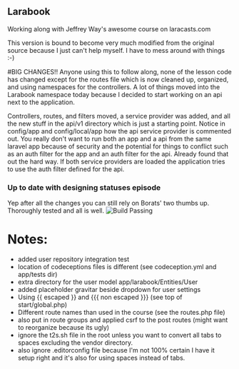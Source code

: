 ## Larabook

Working along with Jeffrey Way's awesome course on laracasts.com

This version is bound to become very much modified from the original source because I just can't help myself. I have to mess around with things :-)

#BIG CHANGES!!
Anyone using this to follow along, none of the lesson code has changed except for the routes file which is now cleaned up, organized, and using namespaces for the controllers. A lot of things moved into the Larabook namespace today because I decided to start working on an api next to the application.

Controllers, routes, and filters moved, a service provider was added, and all the new stuff in the api/v1 directory which is just a starting point. Notice in config/app and config/local/app how the api service provider is commented out. You really don't want to run both an app and a api from the same laravel app because of security and the potential for things to conflict such as an auth filter for the app and an auth filter for the api. Already found that out the hard way. If both service providers are loaded the application tries to use the auth filter defined for the api.

### Up to date with designing statuses episode

Yep after all the changes you can still rely on Borats' two thumbs up. Thoroughly tested and all is well.
![Build Passing](http://cdn.memegenerator.net/instances/200x/52578731.jpg)

# Notes:
- added user repository integration test
- location of codeceptions files is different (see codeception.yml and app/tests dir)
- extra directory for the user model app/larabook/Entities/User
- added placeholder gravitar beside dropdown for user settings
- Using {{ escaped }} and {{{ non escaped }}} (see top of start/global.php)
- Different route names than used in the course (see the routes.php file)
- also put in route groups and applied csrf to the post routes (might want to reorganize because its ugly)
- ignore the t2s.sh file in the root unless you want to convert all tabs to spaces excluding the vendor directory. 
- also ignore .editorconfig file because I'm not 100% certain I have it setup right and it's also for using spaces instead of tabs.
